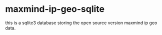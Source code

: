 # maxmind-ip-geo-sqlite
this is a sqlite3 database storing the open source version maxmind ip geo data.
